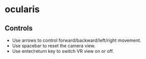 # ocularis

## Controls

- Use arrows to control forward/backward/left/right movement.
- Use spacebar to reset the camera view.
- Use enter/return key to switch VR view on or off.